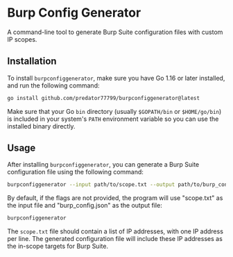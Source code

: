 # Burp Config Generator

A command-line tool to generate Burp Suite configuration files with custom IP scopes.

## Installation

To install `burpconfiggenerator`, make sure you have Go 1.16 or later installed, and run the following command:

```sh
go install github.com/predator77799/burpconfiggenerator@latest
```

Make sure that your Go `bin` directory (usually `$GOPATH/bin` or `$HOME/go/bin`) is included in your system's `PATH` environment variable so you can use the installed binary directly.

## Usage

After installing `burpconfiggenerator`, you can generate a Burp Suite configuration file using the following command:

```sh
burpconfiggenerator --input path/to/scope.txt --output path/to/burp_config.json
```

By default, if the flags are not provided, the program will use "scope.txt" as the input file and "burp_config.json" as the output file:

```sh
burpconfiggenerator
```

The `scope.txt` file should contain a list of IP addresses, with one IP address per line. The generated configuration file will include these IP addresses as the in-scope targets for Burp Suite.
